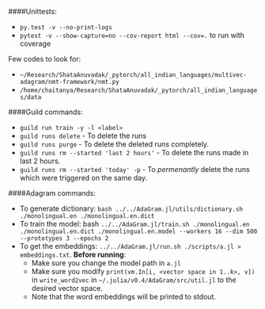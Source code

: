 ####Unittests: 
- `py.test -v --no-print-logs`
- `pytest -v --show-capture=no --cov-report html --cov=.` to run with coverage

Few codes to look for:
- `~/Research/ShataAnuvadak/_pytorch/all_indian_languages/multivec-adagram/nmt-framework/nmt.py`
- `/home/chaitanya/Research/ShataAnuvadak/_pytorch/all_indian_languages/data`

####Guild commands: 
- `guild run train -y -l <label>`
- `guild runs delete` - To delete the runs
- `guild runs purge` - To delete the deleted runs completely.
- `guild runs rm --started 'last 2 hours'` - To delete the runs made in last 2 hours.
- `guild runs rm --started 'today' -p` - To _permenantly_ delete the runs which were triggered on the same day.

####Adagram commands:
- To generate dictionary: `bash ../../AdaGram.jl/utils/dictionary.sh ./monolingual.en ./monolingual.en.dict`
- To train the model: bash `../../AdaGram.jl/train.sh ./monolingual.en ./monolingual.en.dict ./monolingual.en.model --workers 16 --dim 500 --prototypes 3 --epochs 2`
- To get the embeddings: `../../AdaGram.jl/run.sh ./scripts/a.jl > embeddings.txt`. **Before running**: 
  - Make sure you change the model path in `a.jl`
  - Make sure you modify `print(vm.In[i, <vector space in 1..k>, v])` in `write_word2vec` in `~/.julia/v0.4/AdaGram/src/util.jl` to the desired vector space.
  - Note that the word embeddings will be printed to stdout.
